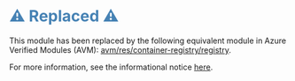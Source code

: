 <h1 style="color: steelblue;">⚠️ Replaced ⚠️</h1>

This module has been replaced by the following equivalent module in Azure Verified Modules (AVM): [avm/res/container-registry/registry](https://github.com/Azure/bicep-registry-modules/tree/main/avm/res/container-registry/registry).

For more information, see the informational notice [here](https://github.com/Azure/bicep-registry-modules?tab=readme-ov-file#%EF%B8%8F-new-standard-for-bicep-modules---avm-%EF%B8%8F).
